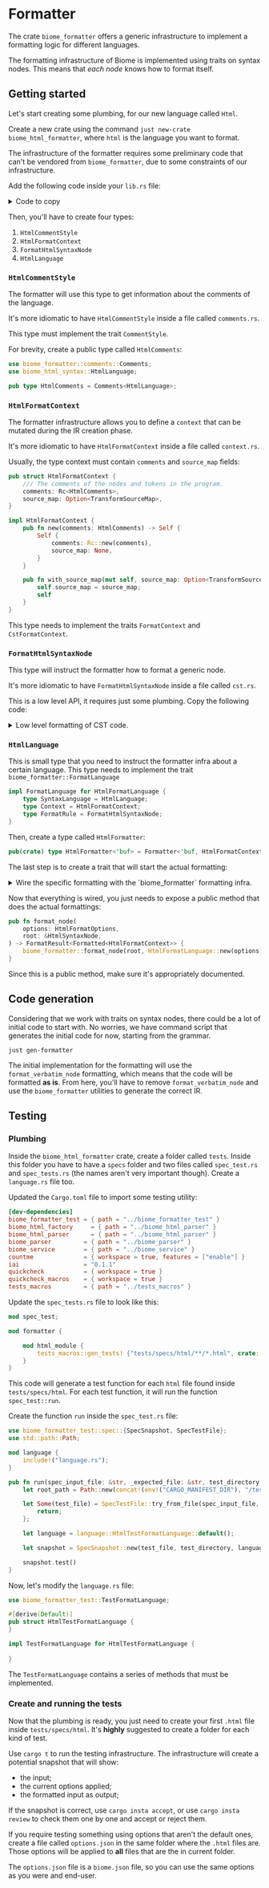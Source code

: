 # Formatter

The crate `biome_formatter` offers a generic infrastructure to implement a formatting logic for different languages.

The formatting infrastructure of Biome is implemented using traits on syntax nodes. This means that *each node* knows how to format itself.

## Getting started

Let's start creating some plumbing, for our new language called `Html`.

Create a new crate using the command `just new-crate biome_html_formatter`, where `html` is the language you want to format.

The infrastructure of the formatter requires some preliminary code that can't be vendored from `biome_formatter`, due to some constraints of our infrastructure.

Add the following code inside your `lib.rs` file:

<details>

<summary>Code to copy</summary>

```rust 

/// Used to get an object that knows how to format this object.
pub(crate) trait AsFormat<Context> {
    type Format<'a>: biome_formatter::Format<Context>
    where
        Self: 'a;

    /// Returns an object that is able to format this object.
    fn format(&self) -> Self::Format<'_>;
}

/// Implement [AsFormat] for references to types that implement [AsFormat].
impl<T, C> AsFormat<C> for &T
where
    T: AsFormat<C>,
{
    type Format<'a> = T::Format<'a> where Self: 'a;

    fn format(&self) -> Self::Format<'_> {
        AsFormat::format(&**self)
    }
}

/// Implement [AsFormat] for [SyntaxResult] where `T` implements [AsFormat].
///
/// Useful to format mandatory AST fields without having to unwrap the value first.
impl<T, C> AsFormat<C> for biome_rowan::SyntaxResult<T>
where
    T: AsFormat<C>,
{
    type Format<'a> = biome_rowan::SyntaxResult<T::Format<'a>> where Self: 'a;

    fn format(&self) -> Self::Format<'_> {
        match self {
            Ok(value) => Ok(value.format()),
            Err(err) => Err(*err),
        }
    }
}

/// Implement [AsFormat] for [Option] when `T` implements [AsFormat]
///
/// Allows to call format on optional AST fields without having to unwrap the field first.
impl<T, C> AsFormat<C> for Option<T>
where
    T: AsFormat<C>,
{
    type Format<'a> = Option<T::Format<'a>> where Self: 'a;

    fn format(&self) -> Self::Format<'_> {
        self.as_ref().map(|value| value.format())
    }
}

/// Used to convert this object into an object that can be formatted.
///
/// The difference to [AsFormat] is that this trait takes ownership of `self`.
pub(crate) trait IntoFormat<Context> {
    type Format: biome_formatter::Format<Context>;

    fn into_format(self) -> Self::Format;
}

impl<T, Context> IntoFormat<Context> for biome_rowan::SyntaxResult<T>
where
    T: IntoFormat<Context>,
{
    type Format = biome_rowan::SyntaxResult<T::Format>;

    fn into_format(self) -> Self::Format {
        self.map(IntoFormat::into_format)
    }
}

/// Implement [IntoFormat] for [Option] when `T` implements [IntoFormat]
///
/// Allows to call format on optional AST fields without having to unwrap the field first.
impl<T, Context> IntoFormat<Context> for Option<T>
where
    T: IntoFormat<Context>,
{
    type Format = Option<T::Format>;

    fn into_format(self) -> Self::Format {
        self.map(IntoFormat::into_format)
    }
}

/// Formatting specific [Iterator] extensions
pub(crate) trait FormattedIterExt {
    /// Converts every item to an object that knows how to format it.
    fn formatted<Context>(self) -> FormattedIter<Self, Self::Item, Context>
    where
        Self: Iterator + Sized,
        Self::Item: IntoFormat<Context>,
    {
        FormattedIter {
            inner: self,
            options: std::marker::PhantomData,
        }
    }
}

impl<I> FormattedIterExt for I where I: std::iter::Iterator {}

pub(crate) struct FormattedIter<Iter, Item, Context>
where
    Iter: Iterator<Item = Item>,
{
    inner: Iter,
    options: std::marker::PhantomData<Context>,
}

impl<Iter, Item, Context> std::iter::Iterator for FormattedIter<Iter, Item, Context>
where
    Iter: Iterator<Item = Item>,
    Item: IntoFormat<Context>,
{
    type Item = Item::Format;

    fn next(&mut self) -> Option<Self::Item> {
        Some(self.inner.next()?.into_format())
    }
}

impl<Iter, Item, Context> std::iter::FusedIterator for FormattedIter<Iter, Item, Context>
where
    Iter: std::iter::FusedIterator<Item = Item>,
    Item: IntoFormat<Context>,
{
}

impl<Iter, Item, Context> std::iter::ExactSizeIterator for FormattedIter<Iter, Item, Context>
where
    Iter: Iterator<Item = Item> + std::iter::ExactSizeIterator,
    Item: IntoFormat<Context>,
{
}
```
</details>


Then, you'll have to create four types:
1. `HtmlCommentStyle`
1. `HtmlFormatContext`
1. `FormatHtmlSyntaxNode` 
1. `HtmlLanguage`

### `HtmlCommentStyle`

The formatter will use this type to get information about the comments of the language.

It's more idiomatic to have `HtmlCommentStyle` inside a file called `comments.rs`.

This type must implement the trait `CommentStyle`.

For brevity, create a public type called `HtmlComments`:

```rust
use biome_formatter::comments::Comments;
use biome_html_syntax::HtmlLanguage;

pub type HtmlComments = Comments<HtmlLanguage>;
```

### `HtmlFormatContext`

The formatter infrastructure allows you to define a `context` that can be mutated during the IR creation phase.

It's more idiomatic to have `HtmlFormatContext` inside a file called `context.rs`.

Usually, the type context must contain `comments` and `source_map` fields:

```rust
pub struct HtmlFormatContext {
    /// The comments of the nodes and tokens in the program.
    comments: Rc<HtmlComments>,
    source_map: Option<TransformSourceMap>, 
}

impl HtmlFormatContext {
    pub fn new(comments: HtmlComments) -> Self {
        Self {
            comments: Rc::new(comments),
            source_map: None,
        }
    }

    pub fn with_source_map(mut self, source_map: Option<TransformSourceMap>) -> Self {
        self.source_map = source_map;
        self
    }
}
```

This type needs to implement the traits `FormatContext` and `CstFormatContext`.

### `FormatHtmlSyntaxNode`

This type will instruct the formatter how to format a generic node. 

It's more idiomatic to have `FormatHtmlSyntaxNode` inside a file called `cst.rs`.

This is a low level API, it requires just some plumbing. Copy the following code:

<details>

<summary>Low level formatting of CST code.</summary>

```rust
use crate::prelude::*;
use biome_formatter::{FormatOwnedWithRule, FormatRefWithRule, FormatResult};
use biome_html_syntax::{map_syntax_node, HtmlSyntaxNode};

#[derive(Debug, Copy, Clone, Default)]
pub struct FormatHtmlSyntaxNode;

impl FormatRule<HtmlSyntaxNode> for FormatHtmlSyntaxNode {
    type Context = HtmlFormatContext;

    fn fmt(&self, node: &HtmlSyntaxNode, f: &mut HtmlFormatter) -> FormatResult<()> {
        map_syntax_node!(node.clone(), node => node.format().fmt(f))
    }
}

impl AsFormat<HtmlFormatContext> for FormatHtmlSyntaxNode {
    type Format<'a> = FormatRefWithRule<'a, HtmlSyntaxNode, FormatHtmlSyntaxNode>;

    fn format(&self) -> Self::Format<'_> {
        FormatRefWithRule::new(self, FormatHtmlSyntaxNode)
    }
}

impl IntoFormat<HtmlFormatContext> for FormatHtmlSyntaxNode {
    type Format = FormatOwnedWithRule<HtmlSyntaxNode, FormatHtmlSyntaxNode>;

    fn into_format(self) -> Self::Format {
        FormatOwnedWithRule::new(self, FormatHtmlSyntaxNode)
    }
}
```
</details>


### `HtmlLanguage`

This is small type that you need to instruct the formatter infra about a certain language. This type needs to implement the trait `biome_formatter::FormatLanguage`

```rust
impl FormatLanguage for HtmlFormatLanguage {
    type SyntaxLanguage = HtmlLanguage;
    type Context = HtmlFormatContext;
    type FormatRule = FormatHtmlSyntaxNode;
}
```

Then, create a type called `HtmlFormatter`:

```rust
pub(crate) type HtmlFormatter<'buf> = Formatter<'buf, HtmlFormatContext>;
```

The last step is to create a trait that will start the actual formatting:

<details>

<summary>Wire the specific formatting with the `biome_formatter` formatting infra.</summary>

```rust
/// Format a [HtmlSyntaxNode]
pub(crate) trait FormatNodeRule<N>
where
    N: AstNode<Language = HtmlLanguage>,
{
    // this is the method that actually start the formatting
    fn fmt(&self, node: &N, f: &mut HtmlFormatter) -> FormatResult<()> {
        if self.is_suppressed(node, f) {
            return write!(f, [format_suppressed_node(node.syntax())]);
        }

        self.fmt_leading_comments(node, f)?;
        self.fmt_fields(node, f)?; 
        self.fmt_dangling_comments(node, f)?;
        self.fmt_trailing_comments(node, f)
    }

    fn fmt_fields(&self, node: &N, f: &mut HtmlFormatter) -> FormatResult<()>;

    /// Returns `true` if the node has a suppression comment and should use the same formatting as in the source document.
    fn is_suppressed(&self, node: &N, f: &HtmlFormatter) -> bool {
        f.context().comments().is_suppressed(node.syntax())
    }

    /// Formats the [leading comments](biome_formatter::comments#leading-comments) of the node.
    ///
    /// You may want to override this method if you want to manually handle the formatting of comments
    /// inside of the `fmt_fields` method or customize the formatting of the leading comments.
    fn fmt_leading_comments(&self, node: &N, f: &mut HtmlFormatter) -> FormatResult<()> {
        format_leading_comments(node.syntax()).fmt(f)
    }

    /// Formats the [dangling comments](biome_formatter::comments#dangling-comments) of the node.
    ///
    /// You should override this method if the node handled by this rule can have dangling comments because the
    /// default implementation formats the dangling comments at the end of the node, which isn't ideal but ensures that
    /// no comments are dropped.
    ///
    /// A node can have dangling comments if all its children are tokens or if all node childrens are optional.
    fn fmt_dangling_comments(&self, node: &N, f: &mut HtmlFormatter) -> FormatResult<()> {
        format_dangling_comments(node.syntax())
            .with_soft_block_indent()
            .fmt(f)
    }

    /// Formats the [trailing comments](biome_formatter::comments#trailing-comments) of the node.
    ///
    /// You may want to override this method if you want to manually handle the formatting of comments
    /// inside of the `fmt_fields` method or customize the formatting of the trailing comments.
    fn fmt_trailing_comments(&self, node: &N, f: &mut HtmlFormatter) -> FormatResult<()> {
        format_trailing_comments(node.syntax()).fmt(f)
    }
}
```
</details>


Now that everything is wired, you just needs to expose a public method that does the actual formattings:

```rust
pub fn format_node(
    options: HtmlFormatOptions,
    root: &HtmlSyntaxNode,
) -> FormatResult<Formatted<HtmlFormatContext>> {
    biome_formatter::format_node(root, HtmlFormatLanguage::new(options))
}
```

Since this is a public method, make sure it's appropriately documented.


## Code generation

Considering that we work with traits on syntax nodes, there could be a lot of initial code to start with. No worries, we have command script that generates the initial code for now, starting from the grammar.

```shell
just gen-formatter
```

The initial implementation for the formatting will use the `format_verbatim_node` formatting, which means that the code will be formatted **as is**. From here, you'll have to remove `format_verbatim_node` and use the `biome_formatter` utilities to generate the correct IR.

## Testing

### Plumbing

Inside the `biome_html_formatter` crate, create a folder called `tests`. Inside this folder you have to have a `specs` folder and two files called `spec_test.rs` and `spec_tests.rs` (the names aren't very important though). Create a `language.rs` file too.

Updated the `Cargo.toml` file to import some testing utility:

```toml
[dev-dependencies]
biome_formatter_test = { path = "../biome_formatter_test" }
biome_html_factory     = { path = "../biome_html_parser" }
biome_html_parser      = { path = "../biome_html_parser" }
biome_parser         = { path = "../biome_parser" }
biome_service        = { path = "../biome_service" }
countme              = { workspace = true, features = ["enable"] }
iai                  = "0.1.1"
quickcheck           = { workspace = true }
quickcheck_macros    = { workspace = true }
tests_macros         = { path = "../tests_macros" }
```

Update the `spec_tests.rs` file to look like this:

```rust
mod spec_test;

mod formatter {

    mod html_module {
        tests_macros::gen_tests! {"tests/specs/html/**/*.html", crate::spec_test::run, ""}
    }
}

```

This code will generate a test function for each `html` file found inside `tests/specs/html`. For each test function, it will run the function `spec_test::run`.

Create the function `run` inside the `spec_test.rs` file:

```rust
use biome_formatter_test::spec::{SpecSnapshot, SpecTestFile};
use std::path::Path;

mod language {
    include!("language.rs");
}

pub fn run(spec_input_file: &str, _expected_file: &str, test_directory: &str, _file_type: &str) {
    let root_path = Path::new(concat!(env!("CARGO_MANIFEST_DIR"), "/tests/specs/"));

    let Some(test_file) = SpecTestFile::try_from_file(spec_input_file, root_path) else {
        return;
    };

    let language = language::HtmlTestFormatLanguage::default();

    let snapshot = SpecSnapshot::new(test_file, test_directory, language, ());

    snapshot.test()
}
```

Now, let's modify the `language.rs` file:

```rust
use biome_formatter_test::TestFormatLanguage;

#[derive(Default)]
pub struct HtmlTestFormatLanguage {
}

impl TestFormatLanguage for HtmlTestFormatLanguage {
    
}
```

The `TestFormatLanguage` contains a series of methods that must be implemented.

### Create and running the tests

Now that the plumbing is ready, you just need to create your first `.html` file inside `tests/specs/html`. It's **highly** suggested to create a folder for each kind of test.

Use `cargo t` to run the testing infrastructure. The infrastructure will create a potential snapshot that will show:
- the input;
- the current options applied;
- the formatted input as output;

If the snapshot is correct, use `cargo insta accept`, or use `cargo insta review` to check them one by one and accept or reject them.

If you require testing something using options that aren't the default ones, create a file called `options.json` in the same folder where the `.html` files are. Those options will be applied to **all** files that are the in current folder.

The `options.json` file is a `biome.json` file, so you can use the same options as you were and end-user.